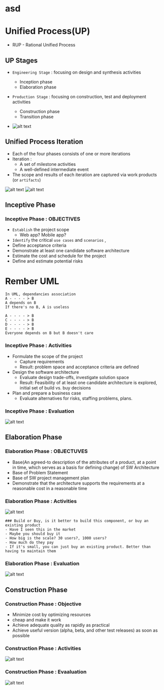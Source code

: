 # asd

# Unified Process(UP)
- RUP - Rational Unified Process

## UP Stages
- `Engineering Stage` : focusing on design and synthesis activities
  - Inception phase 
  - Elaboration phase
- `Production Stage` : focusing on construction, test and deployment activities
  - Construction phase
  - Transition phase

- ![alt text](image.png)

## Unified Process Iteration
- Each of the four phases consists of one or more iterations
- Iteration : 
  - A set of milestone activities 
  - A well-defined intermediate event
- The scope and results of each iteration are captured via
work products (or `artifacts`)

![alt text](image-1.png)
![alt text](image-2.png)

## Inceptive Phase
### Inceptive Phase : OBJECTIVES
- `Establish` the project scope 
  - Web app? Mobile app?
- `Identify` the critical `use cases` and `scenarios` ,
- Define acceptance criteria
- Demonstrate at least one candidate software architecture 
- Estimate the cost and schedule for the project
- Define and estimate potential risks

# Rember UML
```
In UML, dependancies association
A - - - - > B
A depends on B
If there's no B, A is useless

A - - - - > B
C - - - - > B
D - - - - > B
E - - - - > B
Everyone depends on B but B doesn't care
```

### Inceptive Phase : Activities
- Formulate the scope of the project
  - Capture requirements
  - Result: problem space and acceptance criteria are defined 
- Design the software architecture
  - Evaluate design trade-offs, investigate solution space
  - Result: Feasibility of at least one candidate architecture is explored, initial set of build vs. buy decisions
- Plan and prepare a business case
  - Evaluate alternatives for risks, staffing problems, plans.
### Inceptive Phase : Evaluation
![alt text](image-3.png)

## Elaboration Phase
### Elaboration Phase : OBJECTUVES
- Base(An agreed-to description of the attributes of a product, at a point in time, which serves as a basis for defining change) of SW Architecture
- Base of Problem Statement
- Base of SW project management plan
- Demonstrate that the architecture supports the requirements
at a reasonable cost in a reasonable time

### Elaboration Phase : Activities
![alt text](image-4.png)

```
### Build or Buy, is it better to build this component, or buy an existing product
- Have I seen this in the market
- Maybe you should buy it
- How big is the scale? 30 users?, 1000 users?
- How much do they pay
- If it's small, you can just buy an existing product. Better than having to maintain them
```

### Elaboration Phase : Evaluation
![alt text](image-5.png)

## Construction Phase
### Construction Phase : Objective
- Minimize cost by optimizing resources
- cheap and make it work
- Achieve adequate quality as rapidly as practical 
- Achieve useful version (alpha, beta, and other test releases) as soon as possible

### Construction Phase : Activities
![alt text](image-6.png)

### Construction Phase : Evaaluation
![alt text](image-7.png)